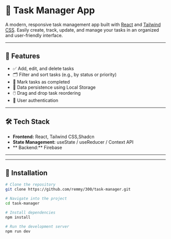 # 📝 Task Manager App

A modern, responsive task management app built with [React](https://reactjs.org/) and [Tailwind CSS](https://tailwindcss.com/). Easily create, track, update, and manage your tasks in an organized and user-friendly interface.

---

## 🚀 Features

- ✅ Add, edit, and delete tasks
- 🗂️ Filter and sort tasks (e.g., by status or priority)
- 📅 Mark tasks as completed
- 💾 Data persistence using Local Storage
- 🖱️ Drag and drop task reordering
- 👤 User authentication

---

## 🛠️ Tech Stack

- **Frontend:** React, Tailwind CSS,Shadcn
- **State Management:** useState / useReducer / Context API
- ** Backend:** Firebase

---

---

## 🔧 Installation

```bash
# Clone the repository
git clone https://github.com/remmy/300/task-manager.git

# Navigate into the project
cd task-manager

# Install dependencies
npm install

# Run the development server
npm run dev
```
